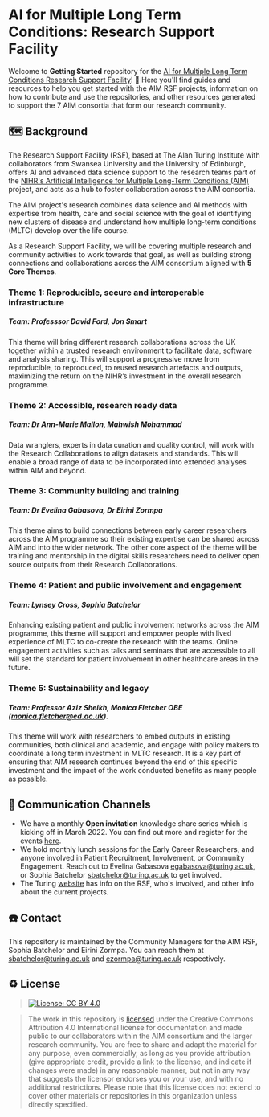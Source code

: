 # AI for Multiple Long Term Conditions: Research Support Facility

Welcome to **Getting Started** repository for the [AI for Multiple Long Term Conditions Research Support Facility](https://www.turing.ac.uk/research/research-projects/ai-multiple-long-term-conditions-research-support-facility)! 🎉 Here you'll find guides and resources to help you get started with the AIM RSF projects, information on how to contribute and use the repositories, and other resources generated to support the 7 AIM consortia that form our research community. 


## 🗺️ Background

The Research Support Facility (RSF), based at The Alan Turing Institute with collaborators from Swansea University and the University of Edinburgh, offers AI and advanced data science support to the research teams part of the [NIHR's Artificial Intelligence for Multiple Long-Term Conditions (AIM)](https://www.nihr.ac.uk/blog/artificial-intelligence-to-understand-clusters-of-multiple-long-term-conditions-an-nihr-priority/25171) project, and acts as a hub to foster collaboration across the AIM consortia. 

The AIM project's research combines data science and AI methods with expertise from health, care and social science with the goal of identifying new clusters of disease and understand how multiple long-term conditions (MLTC) develop over the life course. 

As a Research Support Facility, we will be covering multiple research and community activities to work towards that goal, as well as building strong connections and collaborations across the AIM consortium aligned with **5 Core Themes**.

### Theme 1: Reproducible, secure and interoperable infrastructure
##### Team: Professsor David Ford, Jon Smart 
This theme will bring different research collaborations across the UK together within a trusted research environment to facilitate data, software and analysis sharing. This will support a progressive move from reproducible, to reproduced, to reused research artefacts and outputs, maximizing the return on the NIHR’s investment in the overall research programme.

### Theme 2: Accessible, research ready data
##### Team: Dr Ann-Marie Mallon, Mahwish Mohammad
Data wranglers, experts in data curation and quality control, will work with the Research Collaborations to align datasets and standards. This will enable a broad range of data to be incorporated into extended analyses within AIM and beyond.

### Theme 3: Community building and training
##### Team: Dr Evelina Gabasova, Dr Eirini Zormpa 
This theme aims to build connections between early career researchers across the AIM programme so their existing expertise can be shared across AIM and into the wider network. The other core aspect of the theme will be training and mentorship in the digital skills researchers need to deliver open source outputs from their Research Collaborations.

### Theme 4: Patient and public involvement and engagement
##### Team: Lynsey Cross, Sophia Batchelor
Enhancing existing patient and public involvement networks across the AIM programme, this theme will support and empower people with lived experience of MLTC to co-create the research with the teams. Online engagement activities such as talks and seminars that are accessible to all will set the standard for patient involvement in other healthcare areas in the future.

### Theme 5: Sustainability and legacy
##### Team: Professor Aziz Sheikh, Monica Fletcher OBE ([monica.fletcher@ed.ac.uk](mailto:monica.fletcher@ed.ac.uk)).
This theme will work with researchers to embed outputs in existing communities, both clinical and academic, and engage with policy makers to coordinate a long term investment in MLTC research. It is a key part of ensuring that AIM research continues beyond the end of this specific investment and the impact of the work conducted benefits as many people as possible. 


## 📣 Communication Channels

* We have a monthly **Open invitation** knowledge share series which is kicking off in March 2022. You can find out more and register for the events [here](https://www.turing.ac.uk/events/rsf-monthly-seminars).
* We hold monthly lunch sessions for the Early Career Researchers, and anyone involved in Patient Recruitment, Involvement, or Community Engagement. Reach out to Evelina Gabasova egabasova@turing.ac.uk, or Sophia Batchelor sbatchelor@turing.ac.uk to get involved. 
* The Turing [website](https://www.turing.ac.uk/research/research-projects/ai-multiple-long-term-conditions-research-support-facility) has info on the RSF, who's involved, and other info about the current projects.


## ☎️ Contact

This repository is maintained by the Community Managers for the AIM RSF, Sophia Batchelor and Eirini Zormpa. You can reach them at sbatchelor@turing.ac.uk and ezormpa@turing.ac.uk respectively.

## ♻️ License
> [![License: CC BY 4.0](https://img.shields.io/badge/License-CC_BY_4.0-lightgrey.svg)](https://creativecommons.org/licenses/by/4.0/)

> The work in this repository is [licensed](https://github.com/aim-rsf/Getting-Started/blob/main/LICENSE.md) under the Creative Commons Attribution 4.0 International license for documentation and made public to our collaborators within the AIM consortium and the larger research community. You are free to share and adapt the material for any purpose, even commercially, as long as you provide attribution (give appropriate credit, provide a link to the license, and indicate if changes were made) in any reasonable manner, but not in any way that suggests the licensor endorses you or your use, and with no additional restrictions. Please note that this license does not extend to cover other materials or repositories in this organization unless directly specified. 
